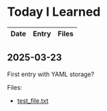 # Today I Learned

| Date | Entry | Files |
| --- | --- | --- |

## 2025-03-23

First entry with YAML storage?

Files:
- [test_file.txt](files/2025-03-23_test_file.txt)

